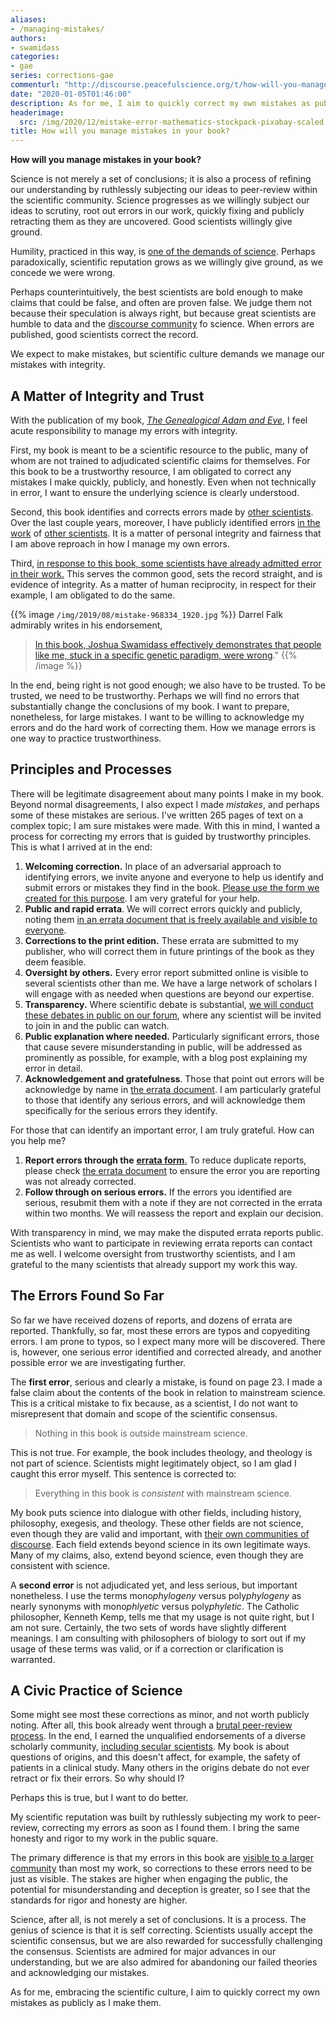 ```yaml
---
aliases:
- /managing-mistakes/
authors:
- swamidass
categories:
- gae
series: corrections-gae
commenturl: "http://discourse.peacefulscience.org/t/how-will-you-manage-mistakes-in-your-book/9175"
date: "2020-01-05T01:46:00"
description: As for me, I aim to quickly correct my own mistakes as publicly as I make them. This is one of the demands of science, and what I expect of others.
headerimage:
  src: /img/2020/12/mistake-error-mathematics-stockpack-pixabay-scaled.jpg
title: How will you manage mistakes in your book?
---
```


**How will you manage mistakes in your book?**

Science is not merely a set of conclusions; it is also a process of refining our understanding by ruthlessly subjecting our ideas to peer-review within the scientific community. Science progresses as we willingly subject our ideas to scrutiny, root out errors in our work, quickly fixing and publicly retracting them as they are uncovered. Good scientists willingly give ground.

Humility, practiced in this way, is [one of the demands of science](https://mitpress.mit.edu/books/instinct-truth). Perhaps paradoxically, scientific reputation grows as we willingly give ground, as we concede we were wrong.

Perhaps counterintuitively, the best scientists are bold enough to make claims that could be false, and often are proven false. We judge them not because their speculation is always right, but because great scientists are humble to data and the [discourse community](https://en.wikipedia.org/wiki/Discourse_community) fo science. When errors are published, good scientists correct the record.

We expect to make mistakes, but scientific culture demands we manage our mistakes with integrity.

## A Matter of Integrity and Trust

With the publication of my book, *[The Genealogical Adam and Eve](http://peacefulscience.org/genealogical-adam-eve/)*, I feel acute responsibility to manage my errors with integrity.

First, my book is meant to be a scientific resource to the public, many of whom are not trained to adjudicated scientific claims for themselves. For this book to be a trustworthy resource, I am obligated to correct any mistakes I make quickly, publicly, and honestly. Even when not technically in error, I want to ensure the underlying science is clearly understood.

Second, this book identifies and corrects errors made by [other scientists](https://peacefulscience.org/defense-tim-keller/). Over the last couple years, moreover, I have publicly identified errors [in the work](https://peacefulscience.org/three-stories-on-adam/) of [other scientists](https://discourse.peacefulscience.org/t/three-misrepresentations-on-darwin-devolves-back-cover/5237). It is a matter of personal integrity and fairness that I am above reproach in how I manage my own errors.

Third, [in response to this book, some scientists have already admitted error in their work.](https://peacefulscience.org/humility-of-our-scholars/) This serves the common good, sets the record straight, and is evidence of integrity. As a matter of human reciprocity, in respect for their example, I am obligated to do the same.


{{% image `/img/2019/08/mistake-968334_1920.jpg` %}}
Darrel Falk admirably writes in his endorsement, 

> [In this book, Joshua Swamidass effectively demonstrates that people like me, stuck in a specific genetic paradigm, were wrong](https://peacefulscience.org/humility-of-our-scholars/)."
{{% /image %}}

In the end, being right is not good enough; we also have to be trusted. To be trusted, we need to be trustworthy. Perhaps we will find no errors that substantially change the conclusions of my book. I want to prepare, nonetheless, for large mistakes. I want to be willing to acknowledge my errors and do the hard work of correcting them. How we manage errors is one way to practice trustworthiness.

## Principles and Processes

There will be legitimate disagreement about many points I make in my book. Beyond normal disagreements, I also expect I made *mistakes*, and perhaps some of these mistakes are serious. I've written 265 pages of text on a complex topic; I am sure mistakes were made. With this in mind, I wanted a process for correcting my errors that is guided by trustworthy principles. This is what I arrived at in the end:

1.  **Welcoming correction.** In place of an adversarial approach to identifying errors, we invite anyone and everyone to help us identify and submit errors or mistakes they find in the book. [Please use the form we created for this purpose](https://peacefulscience.org/genealogical-adam-eve/errata/). I am very grateful for your help.
2.  **Public and rapid errata**. We will correct errors quickly and publicly, noting them [in an errata document that is freely available and visible to everyone](https://peacefulscience.org/download/errata-genealogical-adam-eve/).
3.  **Corrections to the print edition.** These errata are submitted to my publisher, who will correct them in future printings of the book as they deem feasible.
4.  **Oversight by others.** Every error report submitted online is visible to several scientists other than me. We have a large network of scholars I will engage with as needed when questions are beyond our expertise.
5.  **Transparency.** Where scientific debate is substantial, [we will conduct these debates in public on our forum](https://peacefulscience.org/front-porch/), where any scientist will be invited to join in and the public can watch.
6.  **Public explanation where needed.** Particularly significant errors, those that cause severe misunderstanding in public, will be addressed as prominently as possible, for example, with a blog post explaining my error in detail.
7.  **Acknowledgement and gratefulness**. Those that point out errors will be acknowledge by name in [the errata document](https://peacefulscience.org/download/errata-genealogical-adam-eve/). I am particularly grateful to those that identify any serious errors, and will acknowledge them specifically for the serious errors they identify.

For those that can identify an important error, I am truly grateful. How can you help me?

1.  **Report errors through the** [**errata form**.](https://peacefulscience.org/genealogical-adam-eve/errata/) To reduce duplicate reports, please check [the errata document](https://peacefulscience.org/download/errata-genealogical-adam-eve/) to ensure the error you are reporting was not already corrected.
2.  **Follow through on serious errors.** If the errors you identified are serious, resubmit them with a note if they are not corrected in the errata within two months. We will reassess the report and explain our decision.

With transparency in mind, we may make the disputed errata reports public. Scientists who want to participate in reviewing errata reports can contact me as well. I welcome oversight from trustworthy scientists, and I am grateful to the many scientists that already support my work this way.

## The Errors Found So Far

So far we have received dozens of reports, and dozens of errata are reported. Thankfully, so far, most these errors are typos and copyediting errors. I am prone to typos, so I expect many more will be discovered. There is, however, one serious error identified and corrected already, and another possible error we are investigating further.

The **first error**, serious and clearly a mistake, is found on page 23. I made a false claim about the contents of the book in relation to mainstream science. This is a critical mistake to fix because, as a scientist, I do not want to misrepresent that domain and scope of the scientific consensus.

> Nothing in this book is outside mainstream science.

This is not true. For example, the book includes theology, and theology is not part of science. Scientists might legitimately object, so I am glad I caught this error myself. This sentence is corrected to:

> Everything in this book is *consistent* with mainstream science.

My book puts science into dialogue with other fields, including history, philosophy, exegesis, and theology. These other fields are not science, even though they are valid and important, with [their own communities of discourse](https://en.wikipedia.org/wiki/Discourse_community). Each field extends beyond science in its own legitimate ways. Many of my claims, also, extend beyond science, even though they are consistent with science.

A **second error** is not adjudicated yet, and less serious, but important nonetheless. I use the terms mono*phylogeny* versus poly*phylogeny* as nearly synonyms with mono*phlyetic* versus poly*phyletic*. The Catholic philosopher, Kenneth Kemp, tells me that my usage is not quite right, but I am not sure. Certainly, the two sets of words have slightly different meanings. I am consulting with philosophers of biology to sort out if my usage of these terms was valid, or if a correction or clarification is warranted.

## A Civic Practice of Science

Some might see most these corrections as minor, and not worth publicly noting. After all, this book already went through a [brutal peer-review process](http://peacefulscience.org/publisher-report/). In the end, I earned the unqualified endorsements of a diverse scholarly community, [including secular scientists](https://peacefulscience.org/download/endorsements-genealogical-adam-eve/). My book is about questions of origins, and this doesn't affect, for example, the safety of patients in a clinical study. Many others in the origins debate do not ever retract or fix their errors. So why should I?

Perhaps this is true, but I want to do better.

My scientific reputation was built by ruthlessly subjecting my work to peer-review, correcting my errors as soon as I found them. I bring the same honesty and rigor to my work in the public square.

The primary difference is that my errors in this book are [visible to a larger community](https://www.usatoday.com/story/opinion/2019/10/04/upcoming-book-leaves-scientific-possibility-existence-adam-eve-column/3826195002/) than most my work, so corrections to these errors need to be just as visible. The stakes are higher when engaging the public, the potential for misunderstanding and deception is greater, so I see that the standards for rigor and honesty are higher.

Science, after all, is not merely a set of conclusions. It is a process. The genius of science is that it is self correcting. Scientists usually accept the scientific consensus, but we are also rewarded for successfully challenging the consensus. Scientists are admired for major advances in our understanding, but we are also admired for abandoning our failed theories and acknowledging our mistakes.

As for me, embracing the scientific culture, I aim to quickly correct my own mistakes as publicly as I make them.
